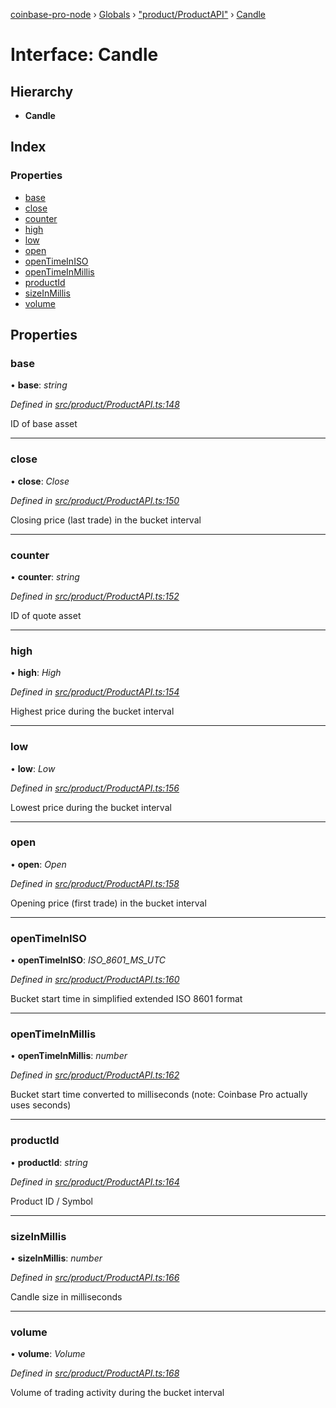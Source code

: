 [coinbase-pro-node](../README.md) › [Globals](../globals.md) › ["product/ProductAPI"](../modules/_product_productapi_.md) › [Candle](_product_productapi_.candle.md)

# Interface: Candle

## Hierarchy

- **Candle**

## Index

### Properties

- [base](_product_productapi_.candle.md#base)
- [close](_product_productapi_.candle.md#close)
- [counter](_product_productapi_.candle.md#counter)
- [high](_product_productapi_.candle.md#high)
- [low](_product_productapi_.candle.md#low)
- [open](_product_productapi_.candle.md#open)
- [openTimeInISO](_product_productapi_.candle.md#opentimeiniso)
- [openTimeInMillis](_product_productapi_.candle.md#opentimeinmillis)
- [productId](_product_productapi_.candle.md#productid)
- [sizeInMillis](_product_productapi_.candle.md#sizeinmillis)
- [volume](_product_productapi_.candle.md#volume)

## Properties

### base

• **base**: _string_

_Defined in [src/product/ProductAPI.ts:148](https://github.com/bennyn/coinbase-pro-node/blob/d0dceee/src/product/ProductAPI.ts#L148)_

ID of base asset

---

### close

• **close**: _Close_

_Defined in [src/product/ProductAPI.ts:150](https://github.com/bennyn/coinbase-pro-node/blob/d0dceee/src/product/ProductAPI.ts#L150)_

Closing price (last trade) in the bucket interval

---

### counter

• **counter**: _string_

_Defined in [src/product/ProductAPI.ts:152](https://github.com/bennyn/coinbase-pro-node/blob/d0dceee/src/product/ProductAPI.ts#L152)_

ID of quote asset

---

### high

• **high**: _High_

_Defined in [src/product/ProductAPI.ts:154](https://github.com/bennyn/coinbase-pro-node/blob/d0dceee/src/product/ProductAPI.ts#L154)_

Highest price during the bucket interval

---

### low

• **low**: _Low_

_Defined in [src/product/ProductAPI.ts:156](https://github.com/bennyn/coinbase-pro-node/blob/d0dceee/src/product/ProductAPI.ts#L156)_

Lowest price during the bucket interval

---

### open

• **open**: _Open_

_Defined in [src/product/ProductAPI.ts:158](https://github.com/bennyn/coinbase-pro-node/blob/d0dceee/src/product/ProductAPI.ts#L158)_

Opening price (first trade) in the bucket interval

---

### openTimeInISO

• **openTimeInISO**: _ISO_8601_MS_UTC_

_Defined in [src/product/ProductAPI.ts:160](https://github.com/bennyn/coinbase-pro-node/blob/d0dceee/src/product/ProductAPI.ts#L160)_

Bucket start time in simplified extended ISO 8601 format

---

### openTimeInMillis

• **openTimeInMillis**: _number_

_Defined in [src/product/ProductAPI.ts:162](https://github.com/bennyn/coinbase-pro-node/blob/d0dceee/src/product/ProductAPI.ts#L162)_

Bucket start time converted to milliseconds (note: Coinbase Pro actually uses seconds)

---

### productId

• **productId**: _string_

_Defined in [src/product/ProductAPI.ts:164](https://github.com/bennyn/coinbase-pro-node/blob/d0dceee/src/product/ProductAPI.ts#L164)_

Product ID / Symbol

---

### sizeInMillis

• **sizeInMillis**: _number_

_Defined in [src/product/ProductAPI.ts:166](https://github.com/bennyn/coinbase-pro-node/blob/d0dceee/src/product/ProductAPI.ts#L166)_

Candle size in milliseconds

---

### volume

• **volume**: _Volume_

_Defined in [src/product/ProductAPI.ts:168](https://github.com/bennyn/coinbase-pro-node/blob/d0dceee/src/product/ProductAPI.ts#L168)_

Volume of trading activity during the bucket interval
